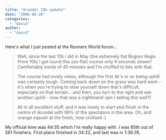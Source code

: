```yaml
---
title: "Arundel 10k update"
date: "2006-08-28"
categories: 
  - "david"
author:
  - "david"
---
```


Here's what I just posted at the Runners World forum...

> Well, since the last 10k I did in May (the extremely flat Bognor Regis Prom 10k) I got round this (un-flat) course only 9 seconds slower! Comfortably inside of 45 minutes and I'm chuffed to bits with that.
> 
> The course had lovely views, although the first 4k's or so being uphill was certainly tough. Coming back down on the grass was hard work - it's when you're trying to slow yourself down that's difficult, especially on that terrain....and then, you turn to the right and see another uphill - now that was a nightmare! (am I selling this well?)
> 
> All in all excellent stuff, and it was lovely to start and finish in the centre of Arundel with 99% of the spectators in the area. Oh, and orange sqaush at the finish, how civilised :)

My official time was 44:35 which I'm really happy with. I was 65th out of 561 finishers. First place finished in 34:22, and last was in 1:36:35.
